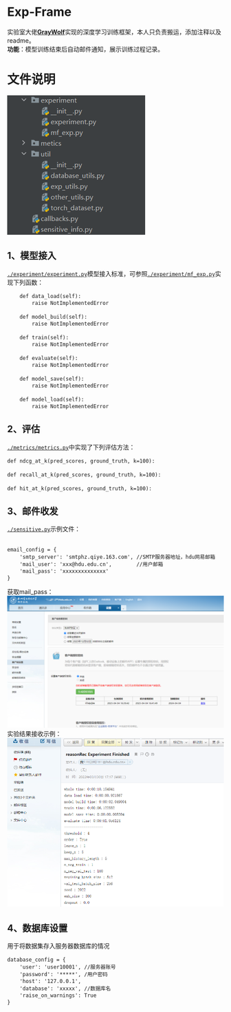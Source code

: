 # Exp-Frame
实验室大佬[**GrayWolf**](https://gitee.com/graywolf_lv)实现的深度学习训练框架，本人只负责搬运，添加注释以及readme。  
**功能**：模型训练结束后自动邮件通知，展示训练过程记录。
# 文件说明
![img.png](exp_frame/asset/img1.png)
## 1、模型接入
[`./experiment/experiment.py`]()模型接入标准，可参照[`./experiment/mf_exp.py`]()实现下列函数：  
```
    def data_load(self):
        raise NotImplementedError

    def model_build(self):
        raise NotImplementedError

    def train(self):
        raise NotImplementedError

    def evaluate(self):
        raise NotImplementedError

    def model_save(self):
        raise NotImplementedError

    def model_load(self):
        raise NotImplementedError
```
## 2、评估
[`./metrics/metrics.py`]()中实现了下列评估方法：
```
def ndcg_at_k(pred_scores, ground_truth, k=100):

def recall_at_k(pred_scores, ground_truth, k=100):

def hit_at_k(pred_scores, ground_truth, k=100):
```
## 3、邮件收发
[`./sensitive.py`]()示例文件：
```

email_config = {
    'smtp_server': 'smtphz.qiye.163.com', //SMTP服务器地址，hdu网易邮箱
    'mail_user': 'xxx@hdu.edu.cn',        //用户邮箱
    'mail_pass': 'xxxxxxxxxxxxxx'
}
```
获取mail_pass：
![img.png](exp_frame/asset/img2.png)
实验结果接收示例：
![img.png](exp_frame/asset/img3.png)
## 4、数据库设置
用于将数据集存入服务器数据库的情况
```
database_config = {
    'user': 'user10001', //服务器账号
    'password': '*****', /用户密码
    'host': '127.0.0.1',
    'database': 'xxxxx', //数据库名
    'raise_on_warnings': True
}
```
